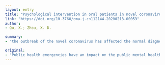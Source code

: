 ```yaml
---
layout: entry
title: "Psychological intervention in oral patients in novel coronavirus pneumonia outbreak period"
link: "https://doi.org/10.3760/cma.j.cn112144-20200213-00053"
author:
- Qu, X.; Zhou, X. D.

summary:
- "the outbreak of the novel coronavirus has affected the normal diagnosis and treatment services in oral medical institutions across the country. Delay of non-emergency dental service will have a potential impact on the experience, cognition, treatment and rehabilitation of patients with oral diseases. This paper analyzes the possible psychological stress symptoms of patients. Dental specialists should pay more attention to them. The report also presents suggestions for remote consultation and emergency treatment of dentists."

original:
- "Public health emergencies have an impact on the public mental health. The outbreak of the novel coronavirus has affected the normal diagnosis and treatment services in oral medical institutions across the country. Delay of non-emergency dental service will have a potential impact on the experience, cognition, treatment and rehabilitation of patients with oral diseases. Through literature review, this paper reviewed the oral psychosomatic diseases closely related to patients' psychological state, such as oral mucosal disease, temporomandibular joint disease, bruxism, periodontal disease and so on. It was believed that these patients might be more susceptible to the impact of stress events, and dental specialists should pay more attention to them. At the same time, this paper analyzes the possible psychological stress symptoms of patients with different oral diseases, and puts forward suggestions for remote consultation and emergency treatment of dentists. From the perspective of social role, dentists not only played the role of expert in dental home professional guidance, but also played the role of psychological counseling for patients."
---
```


